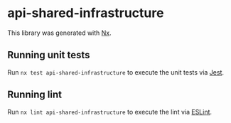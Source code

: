 # api-shared-infrastructure

This library was generated with [Nx](https://nx.dev).

## Running unit tests

Run `nx test api-shared-infrastructure` to execute the unit tests via [Jest](https://jestjs.io).

## Running lint

Run `nx lint api-shared-infrastructure` to execute the lint via [ESLint](https://eslint.org/).
